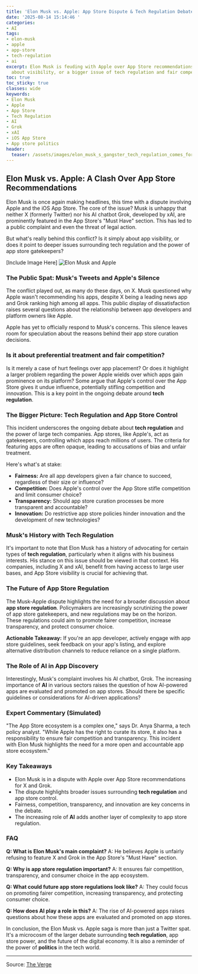 ```yaml
---
title: 'Elon Musk vs. Apple: App Store Dispute & Tech Regulation Debate'
date: '2025-08-14 15:14:46 '
categories:
- AI
tags:
- elon-musk
- apple
- app-store
- tech-regulation
- ai
excerpt: Elon Musk is feuding with Apple over App Store recommendations. Is it just
  about visibility, or a bigger issue of tech regulation and fair competition?
toc: true
toc_sticky: true
classes: wide
keywords:
- Elon Musk
- Apple
- App Store
- Tech Regulation
- AI
- Grok
- xAI
- iOS App Store
- App store politics
header:
  teaser: /assets/images/elon_musk_s_gangster_tech_regulation_comes_for_app_20250814151446.jpg
---
```


## Elon Musk vs. Apple: A Clash Over App Store Recommendations

Elon Musk is once again making headlines, this time with a dispute involving Apple and the iOS App Store. The core of the issue? Musk is unhappy that neither X (formerly Twitter) nor his AI chatbot Grok, developed by xAI, are prominently featured in the App Store's "Must Have" section. This has led to a public complaint and even the threat of legal action.

But what's really behind this conflict? Is it simply about app visibility, or does it point to deeper issues surrounding tech regulation and the power of app store gatekeepers?

[Include Image Here]
![Elon Musk and Apple](https://platform.theverge.com/wp-content/uploads/sites/2/2025/08/257895_Elon_Musk_Apple_CVirginia.jpg?quality=90&strip=all&crop=0,0,100,100)

### The Public Spat: Musk's Tweets and Apple's Silence

The conflict played out, as many do these days, on X. Musk questioned why Apple wasn't recommending his apps, despite X being a leading news app and Grok ranking high among all apps. This public display of dissatisfaction raises several questions about the relationship between app developers and platform owners like Apple.

Apple has yet to officially respond to Musk's concerns. This silence leaves room for speculation about the reasons behind their app store curation decisions.

### Is it about preferential treatment and fair competition?

Is it merely a case of hurt feelings over app placement? Or does it highlight a larger problem regarding the power Apple wields over which apps gain prominence on its platform? Some argue that Apple's control over the App Store gives it undue influence, potentially stifling competition and innovation. This is a key point in the ongoing debate around **tech regulation**.

### The Bigger Picture: Tech Regulation and App Store Control

This incident underscores the ongoing debate about **tech regulation** and the power of large tech companies. App stores, like Apple's, act as gatekeepers, controlling which apps reach millions of users. The criteria for featuring apps are often opaque, leading to accusations of bias and unfair treatment.

Here's what's at stake:

*   **Fairness:** Are all app developers given a fair chance to succeed, regardless of their size or influence?
*   **Competition:** Does Apple's control over the App Store stifle competition and limit consumer choice?
*   **Transparency:** Should app store curation processes be more transparent and accountable?
*   **Innovation:** Do restrictive app store policies hinder innovation and the development of new technologies?

### Musk's History with Tech Regulation

It's important to note that Elon Musk has a history of advocating for certain types of **tech regulation**, particularly when it aligns with his business interests. His stance on this issue should be viewed in that context. His companies, including X and xAI, benefit from having access to large user bases, and App Store visibility is crucial for achieving that.

### The Future of App Store Regulation

The Musk-Apple dispute highlights the need for a broader discussion about **app store regulation**. Policymakers are increasingly scrutinizing the power of app store gatekeepers, and new regulations may be on the horizon. These regulations could aim to promote fairer competition, increase transparency, and protect consumer choice.

**Actionable Takeaway:** If you're an app developer, actively engage with app store guidelines, seek feedback on your app's listing, and explore alternative distribution channels to reduce reliance on a single platform.

### The Role of AI in App Discovery

Interestingly, Musk's complaint involves his AI chatbot, Grok. The increasing importance of **AI** in various sectors raises the question of how AI-powered apps are evaluated and promoted on app stores. Should there be specific guidelines or considerations for AI-driven applications?

### Expert Commentary (Simulated)

"The App Store ecosystem is a complex one," says Dr. Anya Sharma, a tech policy analyst. "While Apple has the right to curate its store, it also has a responsibility to ensure fair competition and transparency. This incident with Elon Musk highlights the need for a more open and accountable app store ecosystem."

### Key Takeaways

*   Elon Musk is in a dispute with Apple over App Store recommendations for X and Grok.
*   The dispute highlights broader issues surrounding **tech regulation** and app store control.
*   Fairness, competition, transparency, and innovation are key concerns in the debate.
*   The increasing role of **AI** adds another layer of complexity to app store regulation.

### FAQ

**Q: What is Elon Musk's main complaint?**
A: He believes Apple is unfairly refusing to feature X and Grok in the App Store's "Must Have" section.

**Q: Why is app store regulation important?**
A: It ensures fair competition, transparency, and consumer choice in the app ecosystem.

**Q: What could future app store regulations look like?**
A: They could focus on promoting fairer competition, increasing transparency, and protecting consumer choice.

**Q: How does AI play a role in this?**
A: The rise of AI-powered apps raises questions about how these apps are evaluated and promoted on app stores.

In conclusion, the Elon Musk vs. Apple saga is more than just a Twitter spat. It's a microcosm of the larger debate surrounding **tech regulation**, app store power, and the future of the digital economy. It is also a reminder of the power of **politics** in the tech world.

---

Source: [The Verge](https://www.theverge.com/analysis/759338/elon-musk-apple-antitrust-app-store-ai-grok)